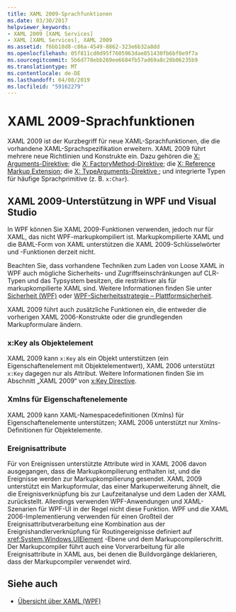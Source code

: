 ```yaml
---
title: XAML 2009-Sprachfunktionen
ms.date: 03/30/2017
helpviewer_keywords:
- XAML 2009 [XAML Services]
- XAML [XAML Services], XAML 2009
ms.assetid: f6bb18d8-c86a-4549-8862-323e6b32a8dd
ms.openlocfilehash: 05f811cd0d95f7605963dae851430fb6bf0e9f7a
ms.sourcegitcommit: 5b6d778ebb269ee6684fb57ad69a8c28b06235b9
ms.translationtype: MT
ms.contentlocale: de-DE
ms.lasthandoff: 04/08/2019
ms.locfileid: "59162279"
---
```

# <a name="xaml-2009-language-features"></a>XAML 2009-Sprachfunktionen
XAML 2009 ist der Kurzbegriff für neue XAML-Sprachfunktionen, die die vorhandene XAML-Sprachspezifikation erweitern. XAML 2009 führt mehrere neue Richtlinien und Konstrukte ein. Dazu gehören die [X: Arguments-Direktive](x-arguments-directive.md); die [X: FactoryMethod-Direktive](x-factorymethod-directive.md); die [X: Reference Markup Extension](x-reference-markup-extension.md); die [X: TypeArguments-Direktive ](x-typearguments-directive.md); und integrierte Typen für häufige Sprachprimitive (z. B. `x:Char`).  
  
<a name="xaml_2009_support_in_wpf_and_visual_studio"></a>   
## <a name="xaml-2009-support-in-wpf-and-visual-studio"></a>XAML 2009-Unterstützung in WPF und Visual Studio  
 In WPF können Sie XAML 2009-Funktionen verwenden, jedoch nur für XAML, das nicht WPF-markupkompiliert ist. Markupkompilierte XAML und die BAML-Form von XAML unterstützen die XAML 2009-Schlüsselwörter und -Funktionen derzeit nicht.  
  
 Beachten Sie, dass vorhandene Techniken zum Laden von Loose XAML in WPF auch mögliche Sicherheits- und Zugriffseinschränkungen auf CLR-Typen und das Typsystem besitzen, die restriktiver als für markupkompilierte XAML sind. Weitere Informationen finden Sie unter [Sicherheit (WPF)](../wpf/security-wpf.md) oder [WPF-Sicherheitsstrategie – Plattformsicherheit](../wpf/wpf-security-strategy-platform-security.md).  
  
 XAML 2009 führt auch zusätzliche Funktionen ein, die entweder die vorherigen XAML 2006-Konstrukte oder die grundlegenden Markupformulare ändern.  
  
### <a name="xkey-as-an-object-element"></a>x:Key als Objektelement  
 XAML 2009 kann `x:Key` als ein Objekt unterstützen (ein Eigenschaftenelement mit Objektelementwert), XAML 2006 unterstützt `x:Key` dagegen nur als Attribut. Weitere Informationen finden Sie im Abschnitt „XAML 2009“ von [x:Key Directive](x-key-directive.md).  
  
### <a name="xmlns-on-property-elements"></a>Xmlns für Eigenschaftenelemente  
 XAML 2009 kann XAML-Namespacedefinitionen (Xmlns) für Eigenschaftenelemente unterstützen; XAML 2006 unterstützt nur Xmlns-Definitionen für Objektelemente.  
  
### <a name="event-attributes"></a>Ereignisattribute  
 Für von Ereignissen unterstützte Attribute wird in XAML 2006 davon ausgegangen, dass die Markupkompilierung enthalten ist, und die Ereignisse werden zur Markupkompilierung gesendet. XAML 2009 unterstützt ein Markupformular, das einer Markuperweiterung ähnelt, die die Ereignisverknüpfung bis zur Laufzeitanalyse und dem Laden der XAML zurückstellt. Allerdings verwenden WPF-Anwendungen und XAML-Szenarien für WPF-UI in der Regel nicht diese Funktion. WPF und die XAML 2006-Implementierung verwenden für einen Großteil der Ereignisattributverarbeitung eine Kombination aus der Ereignishandlerverknüpfung für Routingereignisse definiert auf <xref:System.Windows.UIElement> -Ebene und dem Markupcompilerschritt. Der Markupcompiler führt auch eine Vorverarbeitung für alle Ereignisattribute in XAML aus, bei denen die Buildvorgänge deklarieren, dass der Markupcompiler verwendet wird.  
  
## <a name="see-also"></a>Siehe auch

- [Übersicht über XAML (WPF)](../wpf/advanced/xaml-overview-wpf.md)
